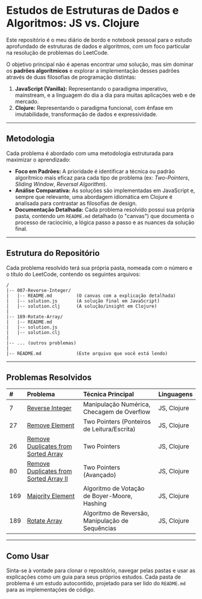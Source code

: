 # Estudos de Estruturas de Dados e Algoritmos: JS vs. Clojure

Este repositório é o meu diário de bordo e notebook pessoal para o estudo aprofundado de estruturas de dados e algoritmos, com um foco particular na resolução de problemas do LeetCode.

O objetivo principal não é apenas encontrar *uma* solução, mas sim dominar os **padrões algorítmicos** e explorar a implementação desses padrões através de duas filosofias de programação distintas:
1.  **JavaScript (Vanilla):** Representando o paradigma imperativo, mainstream, e a linguagem do dia a dia para muitas aplicações web e de mercado.
2.  **Clojure:** Representando o paradigma funcional, com ênfase em imutabilidade, transformação de dados e expressividade.

---

## Metodologia

Cada problema é abordado com uma metodologia estruturada para maximizar o aprendizado:

* **Foco em Padrões:** A prioridade é identificar a técnica ou padrão algorítmico mais eficaz para cada tipo de problema (ex: *Two-Pointers*, *Sliding Window*, *Reversal Algorithm*).
* **Análise Comparativa:** As soluções são implementadas em JavaScript e, sempre que relevante, uma abordagem idiomática em Clojure é analisada para contrastar as filosofias de design.
* **Documentação Detalhada:** Cada problema resolvido possui sua própria pasta, contendo um `README.md` detalhado (o "canvas") que documenta o processo de raciocínio, a lógica passo a passo e as nuances da solução final.

---

## Estrutura do Repositório

Cada problema resolvido terá sua própria pasta, nomeada com o número e o título do LeetCode, contendo os seguintes arquivos:

```
/
|-- 007-Reverse-Integer/
|   |-- README.md         (O canvas com a explicação detalhada)
|   |-- solution.js       (A solução final em JavaScript)
|   |-- solution.clj      (A solução/insight em Clojure)
|
|-- 189-Rotate-Array/
|   |-- README.md
|   |-- solution.js
|   |-- solution.clj
|
|-- ... (outros problemas)
|
|-- README.md             (Este arquivo que você está lendo)
```

---

## Problemas Resolvidos

| #   | Problema                                               | Técnica Principal                                   | Linguagens    |
|:----|:-------------------------------------------------------|:----------------------------------------------------|:--------------|
| 7   | [Reverse Integer](007-Reverse-Integer/)                | Manipulação Numérica, Checagem de Overflow          | JS, Clojure   |
| 27  | [Remove Element](027-Remove-Element/)                  | Two Pointers (Ponteiros de Leitura/Escrita)         | JS, Clojure   |
| 26  | [Remove Duplicates from Sorted Array](026-Remove-Duplicates-from-Sorted-Array/) | Two Pointers                                        | JS, Clojure   |
| 80  | [Remove Duplicates from Sorted Array II](080-Remove-Duplicates-from-Sorted-Array-II/) | Two Pointers (Avançado)                             | JS, Clojure   |
| 169 | [Majority Element](169-Majority-Element/)              | Algoritmo de Votação de Boyer-Moore, Hashing        | JS, Clojure   |
| 189 | [Rotate Array](189-Rotate-Array/)                      | Algoritmo de Reversão, Manipulação de Sequências    | JS, Clojure   |


---

## Como Usar

Sinta-se à vontade para clonar o repositório, navegar pelas pastas e usar as explicações como um guia para seus próprios estudos. Cada pasta de problema é um estudo autocontido, projetado para ser lido do `README.md` para as implementações de código.

